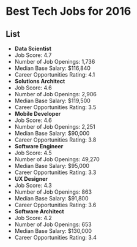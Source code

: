 # Best Tech Jobs for 2016

## List

- **Data Scientist**
 - Job Score: 4.7
 - Number of Job Openings: 1,736
 - Median Base Salary: $116,840
 - Career Opportunities Rating: 4.1
- **Solutions Architect**
 - Job Score: 4.6
 - Number of Job Openings: 2,906
 - Median Base Salary: $119,500
 - Career Opportunities Rating: 3.5
- **Mobile Developer**
 - Job Score: 4.6
 - Number of Job Openings: 2,251
 - Median Base Salary: $90,000
 - Career Opportunities Rating: 3.8
- **Software Engineer**
 - Job Score: 4.5
 - Number of Job Openings: 49,270
 - Median Base Salary: $95,000
 - Career Opportunities Rating: 3.3
- **UX Designer**
 - Job Score: 4.3
 - Number of Job Openings: 863
 - Median Base Salary: $91,800
 - Career Opportunities Rating: 3.6
- **Software Architect**
 - Job Score: 4.2
 - Number of Job Openings: 653
 - Median Base Salary: $130,000
 - Career Opportunities Rating: 3.4
